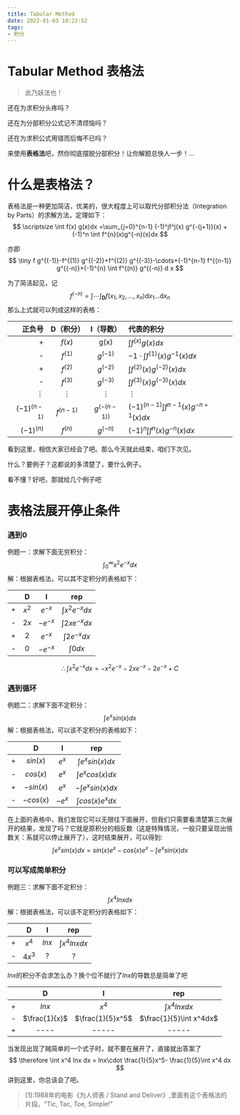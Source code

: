 ```yaml
---
title: Tabular Method
date: 2022-01-03 18:23:52
tags:
- 积分
---
```


# Tabular Method 表格法

> 此乃妖法也！

还在为求积分头疼吗？

还在为分部积分公式记不清烦恼吗？

还在为求积公式用错而后悔不已吗？

来使用**表格法**吧，然你彻底摆脱分部积分！让你解题总快人一步！...

# 什么是表格法？


表格法是一种更加简洁，优美的，很大程度上可以取代分部积分法（Integration by Parts）的求解方法，定理如下：
$$
\scriptsize
\int f(x) g(x)dx 
 =\sum_{j=0}^{n-1} (-1)^jf^j(x) g^{-(j+1)}(x) + (-1)^n \int f^{n}(x)g^{-n}(x)dx
$$

亦即
$$
\tiny f g^{(-1)}-f^{(1)} g^{(-2)}+f^{(2)} g^{(-3)}-\cdots+(-1)^{n-1} f^{(n-1)} g^{(-n)}+(-1)^{n} \int f^{(n)} g^{(-n)} d x
$$

为了简洁起见，记
$$
f^{(-n)}=\int \cdots \int_{\mathbf{D}} f\left(x_{1}, x_{2}, \ldots, x_{n}\right) \mathrm{d} x_{1} \ldots \mathrm{d} x_{n}
$$
那么上式就可以列成这样的表格：


|     正负号     |  D（积分）  |   I（导数）    |             代表的积分              |
| -------------: | :---------: | :------------: | :---------------------------------- |
|       +        |   $f(x)$    |      g(x)      |         $\int f^(x)g(x)dx$          |
|       -        |  $f^{(1)}$  |   $g^{(-1)}$   | $-1 \cdot \int f^{(1)}(x)g^{-1}(x)dx$ |
|       +        |  $f^{(2)}$  |   $g^{(-2)}$   |  $\int f^{(2)}(x)g^{(-2)}(x)dx$  |
|       -        |  $f^{(3)}$  |   $g^{(-3)}$   | $\int f^{(3)}(x)g^{(-3)}(x)dx$ |
|    $\vdots$    |  $\vdots$   |    $\vdots$    | $\vdots$ |
| $(-1)^{(n-1)}$ | $f^{(n-1)}$ | $g^{(-(n-1))}$ | $(-1)^{(n-1)} \int f^{n-1}(x)g^{-n+1}(x)dx$ |
|  $(-1)^{(n)}$  |  $f^{(n)}$  |   $g^{(-n)}$   |  $(-1)^n \int f^{n}(x)g^{-n}(x)dx$  |

看到这里，相信大家已经会了吧。那么今天就此结束，咱们下次见。

什么？要例子？这都说的多清楚了，要什么例子。

看不懂？好吧，那就给几个例子吧

# 表格法展开停止条件

### 遇到0

例题一：求解下面无穷积分：
$$
\int_0^{\infty} x^2 e^{-x}dx
$$
解：根据表格法，可以其不定积分的表格如下：

|      |   D   |     I     |         rep         |
| :--: | :---: | :-------: | :-----------------: |
|  +   | $x^2$ | $e^{-x}$  | $\int x^2 e^{-x}dx$ |
|  -   | $2x$  | $-e^{-x}$ | $\int 2x e^{-x}dx$  |
|  +   |  $2$  | $e^{-x}$  |  $\int 2 e^{-x}dx$  |
|  -   |  $0$  | $-e^{-x}$ |     $\int 0 dx$     |

$$
\therefore \int x^2 e^{-x}dx = -x^2e^{-x}-2xe^{-x}-2e^{-x}+C
$$

### 遇到循环

例题二：求解下面不定积分：
$$
\int e^x sin(x) dx
$$
解：根据表格法，可以该不定积分的表格如下：

|      |     D     |    I     |          rep          |
| :--: | :-------: | :------: | :-------------------: |
|  +   | $sin(x)$  | $e^{x}$  | $\int e^{x}sin(x)dx$  |
|  -   | $cos(x)$  | $e^{x}$  | $\int e^{x}cos(x)dx$  |
|  +   | $-sin(x)$ | $e^{x}$  | $-\int e^{x}sin(x)dx$ |
|  -   | $-cos(x)$ | $-e^{x}$ | $\int cos(x) e^x dx$  |

在上面的表格中，我们发现它可以无限往下面展开，但我们只需要看清楚第三次展开的结果，发现了吗？它就是原积分的相反数（这是特殊情况，一般只要呈现出倍数关：系就可以停止展开了），这时结束展开，可以得到:
$$
\int e^x sin(x) dx=sin(x)e^x-cos(x)e^x-\int e^{x}sin(x)dx
$$

### 可以写成简单积分

例题三：求解下面不定积分：
$$
\int x^4 lnx dx
$$
解：根据表格法，可以该不定积分的表格如下：

|      |   D    |   I   |        rep        |
| :--: | :----: | :---: | :---------------: |
|  +   | $x^4$  | $lnx$ | $\int x^4 lnx dx$ |
|  -   | $4x^3$ |   ?   |        ？         |

$lnx$的积分不会求怎么办？换个位不就行了$lnx$的导数总是简单了吧

|      |       D       |        I         |           rep           |
| :--: | :-----------: | :--------------: | :---------------------: |
|  +   |     $lnx$     |      $x^4$       |    $\int x^4 lnx dx$    |
|  -   | $\frac{1}{x}$ | $\frac{1}{5}x^5$ | $\frac{1}{5}\int x^4dx$ |
|  +   |     ----      |      -----       |          -----          |

当发现出现了贼简单的一个式子时，就不要在展开了，直接就出答案了
$$
\therefore \int x^4 lnx dx = lnx\cdot \frac{1}{5}x^5- \frac{1}{5}\int x^4 dx
$$
讲到这里，你总该会了吧。

> [1]:1988年的电影《为人师表 / Stand and Deliver》,里面有这个表格法的片段。“Tic, Tac, Toe, Simple!”

